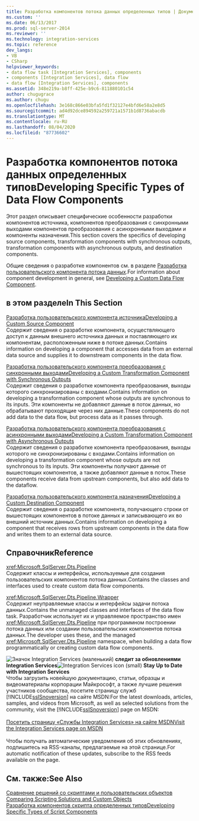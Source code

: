 ```yaml
---
title: Разработка компонентов потока данных определенных типов | Документы Майкрософт
ms.custom: ''
ms.date: 06/13/2017
ms.prod: sql-server-2014
ms.reviewer: ''
ms.technology: integration-services
ms.topic: reference
dev_langs:
- VB
- CSharp
helpviewer_keywords:
- data flow task [Integration Services], components
- components [Integration Services], data flow
- data flow [Integration Services], components
ms.assetid: 348e219a-b8ff-425e-b9c6-811880101c54
author: chugugrace
ms.author: chugu
ms.openlocfilehash: 3e168c866e03bfa5fd1f32127e4bfd6e58a2e8d5
ms.sourcegitcommit: ad4d92dce894592a259721a1571b1d8736abacdb
ms.translationtype: MT
ms.contentlocale: ru-RU
ms.lasthandoff: 08/04/2020
ms.locfileid: "87736602"
---
```

# <a name="developing-specific-types-of-data-flow-components"></a><span data-ttu-id="cd189-102">Разработка компонентов потока данных определенных типов</span><span class="sxs-lookup"><span data-stu-id="cd189-102">Developing Specific Types of Data Flow Components</span></span>
  <span data-ttu-id="cd189-103">Этот раздел описывает специфические особенности разработки компонентов источника, компонентов преобразования с синхронными выходами компонентов преобразования с асинхронными выходами и компоненты назначения.</span><span class="sxs-lookup"><span data-stu-id="cd189-103">This section covers the specifics of developing source components, transformation components with synchronous outputs, transformation components with asynchronous outputs, and destination components.</span></span>  
  
 <span data-ttu-id="cd189-104">Общие сведения о разработке компонентов см. в разделе [Разработка пользовательского компонента потока данных](../extending-packages-custom-objects/data-flow/developing-a-custom-data-flow-component.md).</span><span class="sxs-lookup"><span data-stu-id="cd189-104">For information about component development in general, see [Developing a Custom Data Flow Component](../extending-packages-custom-objects/data-flow/developing-a-custom-data-flow-component.md).</span></span>  
  
## <a name="in-this-section"></a><span data-ttu-id="cd189-105">в этом разделе</span><span class="sxs-lookup"><span data-stu-id="cd189-105">In This Section</span></span>  
 [<span data-ttu-id="cd189-106">Разработка пользовательского компонента источника</span><span class="sxs-lookup"><span data-stu-id="cd189-106">Developing a Custom Source Component</span></span>](../extending-packages-custom-objects-data-flow-types/developing-a-custom-source-component.md)  
 <span data-ttu-id="cd189-107">Содержит сведения о разработке компонента, осуществляющего доступ к данным внешнего источника данных и поставляющего их компонентам, расположенным ниже в потоке данных.</span><span class="sxs-lookup"><span data-stu-id="cd189-107">Contains information on developing a component that accesses data from an external data source and supplies it to downstream components in the data flow.</span></span>  
  
 [<span data-ttu-id="cd189-108">Разработка пользовательского компонента преобразования с синхронными выходами</span><span class="sxs-lookup"><span data-stu-id="cd189-108">Developing a Custom Transformation Component with Synchronous Outputs</span></span>](../extending-packages-custom-objects-data-flow-types/developing-a-custom-transformation-component-with-synchronous-outputs.md)  
 <span data-ttu-id="cd189-109">Содержит сведения о разработке компонента преобразования, выходы которого синхронизированы с входами.</span><span class="sxs-lookup"><span data-stu-id="cd189-109">Contains information on developing a transformation component whose outputs are synchronous to its inputs.</span></span> <span data-ttu-id="cd189-110">Эти компоненты не добавляют данные в поток данных, но обрабатывают проходящие через них данные.</span><span class="sxs-lookup"><span data-stu-id="cd189-110">These components do not add data to the data flow, but process data as it passes through.</span></span>  
  
 [<span data-ttu-id="cd189-111">Разработка пользовательского компонента преобразования с асинхронными выходами</span><span class="sxs-lookup"><span data-stu-id="cd189-111">Developing a Custom Transformation Component with Asynchronous Outputs</span></span>](../extending-packages-custom-objects-data-flow-types/developing-a-custom-transformation-component-with-asynchronous-outputs.md)  
 <span data-ttu-id="cd189-112">Содержит сведения о разработке компонента преобразования, выходы которого не синхронизированы с входами.</span><span class="sxs-lookup"><span data-stu-id="cd189-112">Contains information on developing a transformation component whose outputs are not synchronous to its inputs.</span></span> <span data-ttu-id="cd189-113">Эти компоненты получают данные от вышестоящих компонентов, а также добавляют данные в поток.</span><span class="sxs-lookup"><span data-stu-id="cd189-113">These components receive data from upstream components, but also add data to the dataflow.</span></span>  
  
 [<span data-ttu-id="cd189-114">Разработка пользовательского компонента назначения</span><span class="sxs-lookup"><span data-stu-id="cd189-114">Developing a Custom Destination Component</span></span>](../extending-packages-custom-objects-data-flow-types/developing-a-custom-destination-component.md)  
 <span data-ttu-id="cd189-115">Содержит сведения о разработке компонента, получающего строки от вышестоящих компонентов в потоке данных и записывающего их во внешний источник данных.</span><span class="sxs-lookup"><span data-stu-id="cd189-115">Contains information on developing a component that receives rows from upstream components in the data flow and writes them to an external data source.</span></span>  
  
## <a name="reference"></a><span data-ttu-id="cd189-116">Справочник</span><span class="sxs-lookup"><span data-stu-id="cd189-116">Reference</span></span>  
 <xref:Microsoft.SqlServer.Dts.Pipeline>  
 <span data-ttu-id="cd189-117">Содержит классы и интерфейсы, используемые для создания пользовательских компонентов потока данных.</span><span class="sxs-lookup"><span data-stu-id="cd189-117">Contains the classes and interfaces used to create custom data flow components.</span></span>  
  
 <xref:Microsoft.SqlServer.Dts.Pipeline.Wrapper>  
 <span data-ttu-id="cd189-118">Содержит неуправляемые классы и интерфейсы задачи потока данных.</span><span class="sxs-lookup"><span data-stu-id="cd189-118">Contains the unmanaged classes and interfaces of the data flow task.</span></span> <span data-ttu-id="cd189-119">Разработчик использует их и управляемое пространство имен <xref:Microsoft.SqlServer.Dts.Pipeline> при программном построении потока данных или создании пользовательских компонентов потока данных.</span><span class="sxs-lookup"><span data-stu-id="cd189-119">The developer uses these, and the managed <xref:Microsoft.SqlServer.Dts.Pipeline> namespace, when building a data flow programmatically or creating custom data flow components.</span></span>  
  
<span data-ttu-id="cd189-120">![Значок Integration Services (маленький)](../media/dts-16.gif "Значок служб Integration Services (маленький)")  **следит за обновлениями Integration Services**</span><span class="sxs-lookup"><span data-stu-id="cd189-120">![Integration Services icon (small)](../media/dts-16.gif "Integration Services icon (small)")  **Stay Up to Date with Integration Services**</span></span><br /> <span data-ttu-id="cd189-121">Чтобы загрузить новейшую документацию, статьи, образцы и видеоматериалы корпорации Майкрософт, а также лучшие решения участников сообщества, посетите страницу служб [!INCLUDE[ssISnoversion](../../includes/ssisnoversion-md.md)] на сайте MSDN:</span><span class="sxs-lookup"><span data-stu-id="cd189-121">For the latest downloads, articles, samples, and videos from Microsoft, as well as selected solutions from the community, visit the [!INCLUDE[ssISnoversion](../../includes/ssisnoversion-md.md)] page on MSDN:</span></span><br /><br /> [<span data-ttu-id="cd189-122">Посетить страницу «Службы Integration Services» на сайте MSDN</span><span class="sxs-lookup"><span data-stu-id="cd189-122">Visit the Integration Services page on MSDN</span></span>](https://go.microsoft.com/fwlink/?LinkId=136655)<br /><br /> <span data-ttu-id="cd189-123">Чтобы получать автоматические уведомления об этих обновлениях, подпишитесь на RSS-каналы, предлагаемые на этой странице.</span><span class="sxs-lookup"><span data-stu-id="cd189-123">For automatic notification of these updates, subscribe to the RSS feeds available on the page.</span></span>  
  
## <a name="see-also"></a><span data-ttu-id="cd189-124">См. также:</span><span class="sxs-lookup"><span data-stu-id="cd189-124">See Also</span></span>  
 <span data-ttu-id="cd189-125">[Сравнение решений со скриптами и пользовательских объектов](../extending-packages-scripting/comparing-scripting-solutions-and-custom-objects.md) </span><span class="sxs-lookup"><span data-stu-id="cd189-125">[Comparing Scripting Solutions and Custom Objects](../extending-packages-scripting/comparing-scripting-solutions-and-custom-objects.md) </span></span>  
 [<span data-ttu-id="cd189-126">Разработка компонентов скрипта определенных типов</span><span class="sxs-lookup"><span data-stu-id="cd189-126">Developing Specific Types of Script Components</span></span>](../extending-packages-scripting-data-flow-script-component-types/developing-specific-types-of-script-components.md)  
  
  
